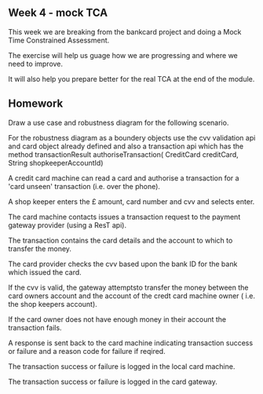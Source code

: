 ## Week 4 - mock TCA

This week we are breaking from the bankcard project and doing a Mock Time Constrained Assessment.

The exercise will help us guage how we are progressing and where we need to improve.

It will also help you prepare better for the real TCA at the end of the module.

## Homework

Draw a use case and robustness diagram for the following scenario.

For the robustness diagram as a boundery objects use the cvv validation api  and card object already defined and also a transaction api which has the method transactionResult authoriseTransaction( CreditCard creditCard, String shopkeeperAccountId)

A credit card machine can read a card and authorise a transaction for a 'card unseen' transaction (i.e. over the phone). 

A shop keeper enters the £ amount, card number and cvv and selects enter.

The card machine contacts issues a transaction request to the payment gateway provider (using a ResT api). 

The transaction contains the card details and the account to which to transfer the money.

The card provider checks the cvv based upon the bank ID for the bank which issued the card.

If the cvv is valid, the gateway attemptsto transfer the money between the card owners account and the account of the credt card machine owner ( i.e. the shop keepers account).

If the card owner does not have enough money in their account the transaction fails.

A response is sent back to the card machine indicating transaction success or failure and a reason code for failure if reqired.

The transaction success or failure is logged in the local card machine.

The transaction success or failure is logged in the card gateway.
